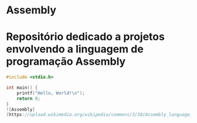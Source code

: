 # Assembly

# Repositório dedicado a projetos envolvendo a linguagem de programação Assembly

```c
#include <stdio.h>

int main() {
    printf("Hello, World!\n");
    return 0;
}
![Assembly]
(https://upload.wikimedia.org/wikipedia/commons/3/30/Assembly_language_logo.svg)
